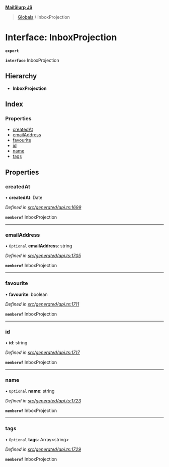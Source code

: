 **[MailSlurp JS](../README.md)**

> [Globals](../README.md) / InboxProjection

# Interface: InboxProjection

**`export`** 

**`interface`** InboxProjection

## Hierarchy

* **InboxProjection**

## Index

### Properties

* [createdAt](inboxprojection.md#createdat)
* [emailAddress](inboxprojection.md#emailaddress)
* [favourite](inboxprojection.md#favourite)
* [id](inboxprojection.md#id)
* [name](inboxprojection.md#name)
* [tags](inboxprojection.md#tags)

## Properties

### createdAt

•  **createdAt**: Date

*Defined in [src/generated/api.ts:1699](https://github.com/mailslurp/mailslurp-client/blob/c889afa/src/generated/api.ts#L1699)*

**`memberof`** InboxProjection

___

### emailAddress

• `Optional` **emailAddress**: string

*Defined in [src/generated/api.ts:1705](https://github.com/mailslurp/mailslurp-client/blob/c889afa/src/generated/api.ts#L1705)*

**`memberof`** InboxProjection

___

### favourite

•  **favourite**: boolean

*Defined in [src/generated/api.ts:1711](https://github.com/mailslurp/mailslurp-client/blob/c889afa/src/generated/api.ts#L1711)*

**`memberof`** InboxProjection

___

### id

•  **id**: string

*Defined in [src/generated/api.ts:1717](https://github.com/mailslurp/mailslurp-client/blob/c889afa/src/generated/api.ts#L1717)*

**`memberof`** InboxProjection

___

### name

• `Optional` **name**: string

*Defined in [src/generated/api.ts:1723](https://github.com/mailslurp/mailslurp-client/blob/c889afa/src/generated/api.ts#L1723)*

**`memberof`** InboxProjection

___

### tags

• `Optional` **tags**: Array\<string>

*Defined in [src/generated/api.ts:1729](https://github.com/mailslurp/mailslurp-client/blob/c889afa/src/generated/api.ts#L1729)*

**`memberof`** InboxProjection
